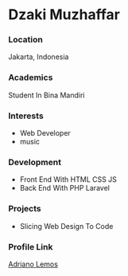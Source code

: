 # Dzaki Muzhaffar

### Location

Jakarta, Indonesia

### Academics

Student In Bina Mandiri

### Interests

- Web Developer
- music

### Development

- Front End With HTML CSS JS
- Back End With PHP Laravel

### Projects

- Slicing Web Design To Code

### Profile Link

[Adriano Lemos](https://github.com/dzakiimuzh)
